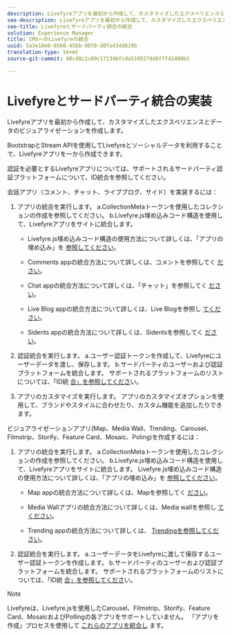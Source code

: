 ```yaml
---
description: Livefyreアプリを最初から作成して、カスタマイズしたエクスペリエンスとデータのビジュアライゼーションを作成します。
seo-description: Livefyreアプリを最初から作成して、カスタマイズしたエクスペリエンスとデータのビジュアライゼーションを作成します。
seo-title: Livefyreとサードパーティ統合の統合
solution: Experience Manager
title: CMSへのLivefyreの統合
uuid: 5a3e18e8-8568-45bb-9070-d0fa43dd819b
translation-type: tm+mt
source-git-commit: 40cd8c2c89c17134bfcda510527dd6fff41400b5

---
```



# Livefyreとサードパーティ統合の実装

Livefyreアプリを最初から作成して、カスタマイズしたエクスペリエンスとデータのビジュアライゼーションを作成します。

BootstrapとStream APIを使用してLivefyreとソーシャルデータを利用することで、Livefyreアプリを一から作成できます。

認証を必要とするLivefyreアプリについては、サポートされるサードパーティ認証プラットフォームについて、ID統合を参照してください。

会話アプリ（コメント、チャット、ライブブログ、サイド）を実装するには：

1. アプリの統合を実行します。
a.CollectionMetaトークンを使用したコレクションの作成を参照してください。
b.Livefyre.js埋め込みコード構造を使用して、Livefyreアプリをサイトに統合します。

   * Livefyre.js埋め込みコード構造の使用方法について詳しくは、「アプリの埋め込み」を [参照してください](/help/implementation/c-getting-started/c-implementation-process/c-using-livefyre.js-to-create-customize-and-use-apps-on-your-site.md)。

   * Comments appの統合方法について詳しくは、コメントを参照してく [ださい](/help/using/c-about-apps/c-comments/c-comments.md)。

   * Chat appの統合方法について詳しくは、「チャット」を参照してく [ださい](/help/using/c-about-apps/c-chat-app/c-chat-app.md)。

   * Live Blog appの統合方法について詳しくは、Live Blogを参照し [てください](/help/using/c-about-apps/c-liveblog-app/c-liveblog-app.md)。

   * Sidents appの統合方法について詳しくは、Sidentsを参照してく [ださい](/help/using/c-about-apps/c-sidenotes-app/c-sidenotes-app.md)。

1. 認証統合を実行します。
a.ユーザー認証トークンを作成して、Livefyreにユーザーデータを渡し、保存します。
b.サードパーティのユーザーおよび認証プラットフォームを統合します。 サポートされるプラットフォームのリストについては、「ID統 [合」を参照してくださ](/help/implementation/t-about-identity-integration/t-about-identity-integration.md)い。

1. アプリのカスタマイズを実行します。 アプリのカスタマイズオプションを使用して、ブランドやスタイルに合わせたり、カスタム機能を追加したりできます。

ビジュアライゼーションアプリ(Map、Media Wall、Trending、Carousel、Filmstrip、Storify、Feature Card、Mosaic、Poling)を作成するには：

1. アプリの統合を実行します。
a.CollectionMetaトークンを使用したコレクションの作成を参照してください。
b.Livefyre.js埋め込みコード構造を使用して、Livefyreアプリをサイトに統合します。 Livefyre.js埋め込みコード構造の使用方法について詳しくは、「アプリの埋め込み」を [参照してください](/help/implementation/c-getting-started/c-implementation-process/c-using-livefyre.js-to-create-customize-and-use-apps-on-your-site.md)。

   * Map appの統合方法について詳しくは、Mapを参照してく [ださい](/help/using/c-about-apps/c-map-app/c-map-app.md)。

   * Media Wallアプリの統合方法について詳しくは、Media wallを参照し [てください](/help/using/c-about-apps/c-media-wall-app/c-media-wall-app.md)。

   * Trending appの統合方法について詳しくは、 [Trendingを参照してください](/help/using/c-about-apps/c-trending-app/c-trending-app.md)。

1. 認証統合を実行します。
a.ユーザーデータをLivefyreに渡して保存するユーザー認証トークンを作成します。
b.サードパーティのユーザーおよび認証プラットフォームを統合します。 サポートされるプラットフォームのリストについては、「ID統 [合」を参照してくださ](/help/implementation/t-about-identity-integration/t-about-identity-integration.md)い。

>[!NOTE]
>
>Livefyreは、Livefyre.jsを使用したCarousel、Filmstrip、Storify、Feature Card、MosaicおよびPollingの各アプリをサポートしていません。
「アプリを作成」プロセスを使用して [これらのアプリを統合し](/help/using/c-about-apps/c-create-an-app.md) ます。